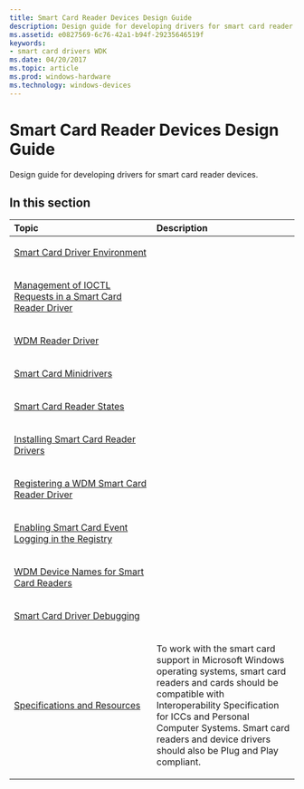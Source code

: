 ```yaml
---
title: Smart Card Reader Devices Design Guide
description: Design guide for developing drivers for smart card reader devices.
ms.assetid: e0827569-6c76-42a1-b94f-29235646519f
keywords:
- smart card drivers WDK
ms.date: 04/20/2017
ms.topic: article
ms.prod: windows-hardware
ms.technology: windows-devices
---
```


# Smart Card Reader Devices Design Guide


Design guide for developing drivers for smart card reader devices.

## <span id="in_this_section"></span>In this section


<table>
<colgroup>
<col width="50%" />
<col width="50%" />
</colgroup>
<thead>
<tr class="header">
<th align="left">Topic</th>
<th align="left">Description</th>
</tr>
</thead>
<tbody>
<tr class="odd">
<td align="left"><p><a href="smart-card-driver-environment.md" data-raw-source="[Smart Card Driver Environment](smart-card-driver-environment.md)">Smart Card Driver Environment</a></p></td>
<td align="left"></td>
</tr>
<tr class="even">
<td align="left"><p><a href="management-of-ioctl-requests-in-a-smart-card-reader-driver.md" data-raw-source="[Management of IOCTL Requests in a Smart Card Reader Driver](management-of-ioctl-requests-in-a-smart-card-reader-driver.md)">Management of IOCTL Requests in a Smart Card Reader Driver</a></p></td>
<td align="left"></td>
</tr>
<tr class="odd">
<td align="left"><p><a href="wdm-reader-driver.md" data-raw-source="[WDM Reader Driver](wdm-reader-driver.md)">WDM Reader Driver</a></p></td>
<td align="left"></td>
</tr>
<tr class="even">
<td align="left"><p><a href="smart-card-minidrivers.md" data-raw-source="[Smart Card Minidrivers](smart-card-minidrivers.md)">Smart Card Minidrivers</a></p></td>
<td align="left"></td>
</tr>
<tr class="odd">
<td align="left"><p><a href="smart-card-reader-states.md" data-raw-source="[Smart Card Reader States](smart-card-reader-states.md)">Smart Card Reader States</a></p></td>
<td align="left"></td>
</tr>
<tr class="even">
<td align="left"><p><a href="installing-smart-card-reader-drivers.md" data-raw-source="[Installing Smart Card Reader Drivers](installing-smart-card-reader-drivers.md)">Installing Smart Card Reader Drivers</a></p></td>
<td align="left"></td>
</tr>
<tr class="odd">
<td align="left"><p><a href="registering-a-wdm-smart-card-reader-driver.md" data-raw-source="[Registering a WDM Smart Card Reader Driver](registering-a-wdm-smart-card-reader-driver.md)">Registering a WDM Smart Card Reader Driver</a></p></td>
<td align="left"></td>
</tr>
<tr class="even">
<td align="left"><p><a href="enabling-smart-card-event-logging-in-the-registry.md" data-raw-source="[Enabling Smart Card Event Logging in the Registry](enabling-smart-card-event-logging-in-the-registry.md)">Enabling Smart Card Event Logging in the Registry</a></p></td>
<td align="left"></td>
</tr>
<tr class="odd">
<td align="left"><p><a href="wdm-device-names-for-smart-card-readers.md" data-raw-source="[WDM Device Names for Smart Card Readers](wdm-device-names-for-smart-card-readers.md)">WDM Device Names for Smart Card Readers</a></p></td>
<td align="left"></td>
</tr>
<tr class="even">
<td align="left"><p><a href="smart-card-driver-debugging.md" data-raw-source="[Smart Card Driver Debugging](smart-card-driver-debugging.md)">Smart Card Driver Debugging</a></p></td>
<td align="left"></td>
</tr>
<tr class="odd">
<td align="left"><p><a href="specifications-and-resources.md" data-raw-source="[Specifications and Resources](specifications-and-resources.md)">Specifications and Resources</a></p></td>
<td align="left"><p>To work with the smart card support in Microsoft Windows operating systems, smart card readers and cards should be compatible with Interoperability Specification for ICCs and Personal Computer Systems. Smart card readers and device drivers should also be Plug and Play compliant.</p></td>
</tr>
</tbody>
</table>

 

 

 






